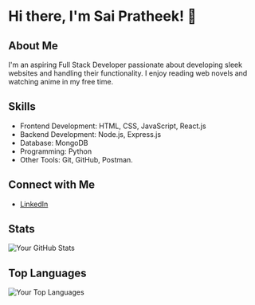 # Hi there, I'm Sai Pratheek! 👋

## About Me
I'm an aspiring Full Stack Developer passionate about developing sleek websites and handling their functionality. I enjoy reading web novels and watching anime in my free time.

## Skills
- Frontend Development: HTML, CSS, JavaScript, React.js
- Backend Development: Node.js, Express.js
- Database: MongoDB
- Programming: Python
- Other Tools: Git, GitHub, Postman.
<!--
## Projects
- [Project Name](Link to Project): Brief description of the project.
- [Project Name](Link to Project): Brief description of the project.
- [Project Name](Link to Project): Brief description of the project.
-->
## Connect with Me
- [LinkedIn](https://www.linkedin.com/in/sai-pratheek-reddy-kasarla/)
<!--
- [Twitter](Link to Twitter)
- [Portfolio Website](Link to Portfolio Website)
-->
## Stats
![Your GitHub Stats](https://github-readme-stats.vercel.app/api?username=pratheek5299&show_icons=true&theme=radical)

## Top Languages
![Your Top Languages](https://github-readme-stats.vercel.app/api/top-langs/?username=pratheek5299&layout=compact&theme=radical)

<!--
**pratheek5299/pratheek5299** is a ✨ _special_ ✨ repository because its `README.md` (this file) appears on your GitHub profile.

Here are some ideas to get you started:

- 🔭 I’m currently working on ...
- 🌱 I’m currently learning ...
- 👯 I’m looking to collaborate on ...
- 🤔 I’m looking for help with ...
- 💬 Ask me about ...
- 📫 How to reach me: ...
- 😄 Pronouns: ...
- ⚡ Fun fact: ...
-->
